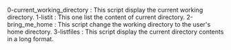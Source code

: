 0-current_working_directory : This script display the current working directory.
1-listit : This one list the content of current directory.
2-bring_me_home : This script change the working directory to the user's home directory.
3-listfiles : This script display the current directory contents in a long format.
